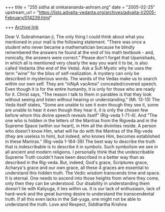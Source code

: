 +++
title = "255 sidha at omkarananda-ashram.org"
date = "2005-02-25"
upstream_url = "https://lists.advaita-vedanta.org/archives/advaita-l/2005-February/014239.html"

+++
[Archive link](https://lists.advaita-vedanta.org/archives/advaita-l/2005-February/014239.html)

Dear V. Subrahmanian ji,
The only thing I could think about what you mentioned in your mail is the
following statement.
"There was once a student who never became a mathematician because he
blindly remembered the answers he found at the end of his math textbook -
and, ironically, the answers were correct."
Please don't forget that Upanishads, in which all is mentioned very
clearly the way you want it to be, is also called Vedanta (the end of the
Veda).
Ask a Sufi Mystic why he uses the term "wine" for the bliss of
self-realization. A mystery can only be described in mysterious words. The
words of the Vedas make us to search within our own self. They are "niNyA
vacAmsi" concealed/covered speech. Even though it is for the entire
humanity, it is only for those who are ready for it. Christ says, "The
reason I talk to them in parables is that they look without seeing and
listen without hearing or understanding." (Mt. 13-13)
The Veda itself states, "Some are unable to see it even though they see
it, some are unable to hear it even though they hear it, it is only the
chosen few before whom this divine speech reveals itself" (Rig-veda
1-71-4). And "The one who is hidden in the letters of the Mantras from the
Rigveda and in the Supreme Space (within our heart), in Him all the
divinities reside. A person who doesn't know Him, what will he do with the
Mantras of the Rig-veda (they are useless to him), but indeed, who knows
Him, becomes established in these Mantras." (Rig-veda 1-164-39)
The best way to describe the truth that is indescribable is to describe it
in symbols. Such symbolism we see in all ancient and modern religions.
I personally think that the undescribable Supreme Truth couldn't have been
described in a better way than as described in the Rig-veda. But, indeed,
God's grace, Scriptures grace, Acharya's grace and our own grace, all
these 4 graces are essential to understand this hidden truth.
The Vedic wisdom transcends time and space. It is eternal. One needs to
ascend into those heights from where they come, only then they can be
understood. Our disability in understanding them doesn't lie with
Kaliyuga, it lies within us. It is our lack of enthusiasm, lack of
hard-work and the great burning desire to understand the transcendental
truth. If all this even lacks in the Sat-yuga, one might not be able to
understand the truth.
Love and Respect,
Siddhartha Krishna


